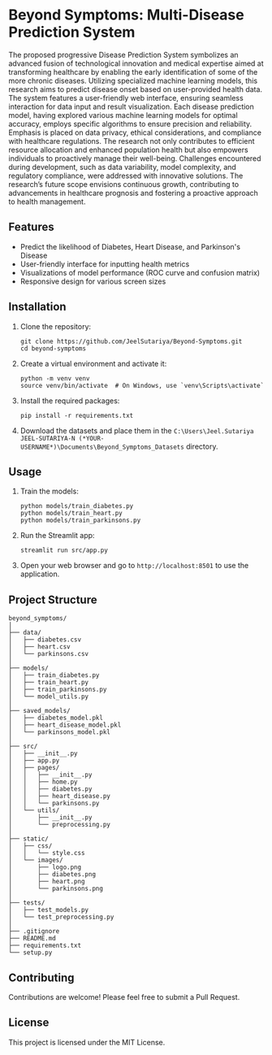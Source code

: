 # Beyond Symptoms: Multi-Disease Prediction System

The proposed progressive Disease Prediction System symbolizes an advanced fusion of technological innovation and medical expertise aimed at transforming healthcare by enabling the early identification of some of the more chronic diseases. Utilizing specialized machine learning models, this research aims to predict disease onset based on user-provided health data. The system features a user-friendly web interface, ensuring seamless interaction for data input and result visualization. Each disease prediction model, having explored various machine learning models for optimal accuracy, employs specific algorithms to ensure precision and reliability. Emphasis is placed on data privacy, ethical considerations, and compliance with healthcare regulations. The research not only contributes to efficient resource allocation and enhanced population health but also empowers individuals to proactively manage their well-being. Challenges encountered during development, such as data variability, model complexity, and regulatory compliance, were addressed with innovative solutions. The research’s future scope envisions continuous growth, contributing to advancements in healthcare prognosis and fostering a proactive approach to health management.

## Features

- Predict the likelihood of Diabetes, Heart Disease, and Parkinson's Disease
- User-friendly interface for inputting health metrics
- Visualizations of model performance (ROC curve and confusion matrix)
- Responsive design for various screen sizes

## Installation

1. Clone the repository:
   ```
   git clone https://github.com/JeelSutariya/Beyond-Symptoms.git
   cd beyond-symptoms
   ```

2. Create a virtual environment and activate it:
   ```
   python -m venv venv
   source venv/bin/activate  # On Windows, use `venv\Scripts\activate`
   ```

3. Install the required packages:
   ```
   pip install -r requirements.txt
   ```

4. Download the datasets and place them in the `C:\Users\Jeel.Sutariya JEEL-SUTARIYA-N (*YOUR-USERNAME*)\Documents\Beyond_Symptoms_Datasets` directory.

## Usage

1. Train the models:
   ```
   python models/train_diabetes.py
   python models/train_heart.py
   python models/train_parkinsons.py
   ```

2. Run the Streamlit app:
   ```
   streamlit run src/app.py
   ```

3. Open your web browser and go to `http://localhost:8501` to use the application.

## Project Structure

```
beyond_symptoms/
│
├── data/
│   ├── diabetes.csv
│   ├── heart.csv
│   └── parkinsons.csv
│
├── models/
│   ├── train_diabetes.py
│   ├── train_heart.py
│   ├── train_parkinsons.py
│   └── model_utils.py
│
├── saved_models/
│   ├── diabetes_model.pkl
│   ├── heart_disease_model.pkl
│   └── parkinsons_model.pkl
│
├── src/
│   ├── __init__.py
│   ├── app.py
│   ├── pages/
│   │   ├── __init__.py
│   │   ├── home.py
│   │   ├── diabetes.py
│   │   ├── heart_disease.py
│   │   └── parkinsons.py
│   └── utils/
│       ├── __init__.py
│       └── preprocessing.py
│
├── static/
│   ├── css/
│   │   └── style.css
│   └── images/
│       ├── logo.png
│       ├── diabetes.png
│       ├── heart.png
│       └── parkinsons.png
│
├── tests/
│   ├── test_models.py
│   └── test_preprocessing.py
│
├── .gitignore
├── README.md
├── requirements.txt
└── setup.py
```

## Contributing

Contributions are welcome! Please feel free to submit a Pull Request.

## License

This project is licensed under the MIT License.
